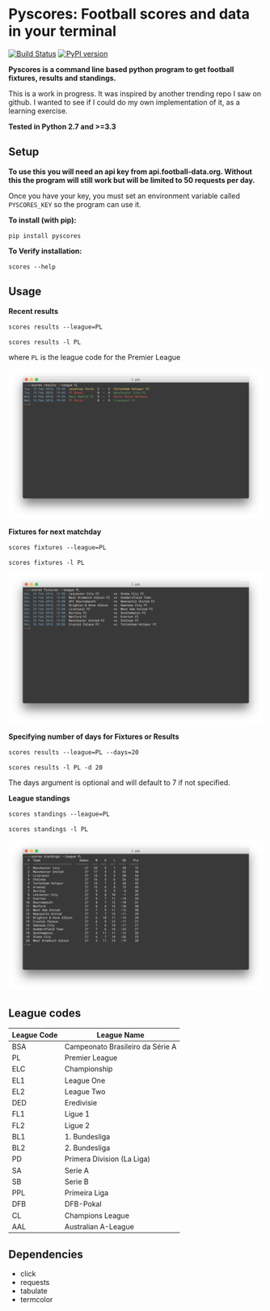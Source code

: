 Pyscores: Football scores and data in your terminal 
===================================================
[![Build Status](https://travis-ci.org/conormag94/pyscores.svg?branch=master)](https://travis-ci.org/conormag94/pyscores)
[![PyPI version](https://badge.fury.io/py/pyscores.svg)](https://badge.fury.io/py/pyscores)

**Pyscores is a command line based python program to get football fixtures, results and standings.**

This is a work in progress. It was inspired by another trending repo I saw on github. I wanted to see if I could do my own implementation of it, as a learning exercise.

**Tested in Python 2.7 and >=3.3**

## Setup
**To use this you will need an api key from api.football-data.org. Without this the program will still work but will be limited to 50 requests per day.**

Once you have your key, you must set an environment variable called `PYSCORES_KEY` so the program can use it.

**To install (with pip):** 
```
pip install pyscores
```

**To Verify installation:**
```
scores --help
```

## Usage

**Recent results**
```
scores results --league=PL
```
```
scores results -l PL
```
where ` PL ` is the league code for the Premier League

![alt text](https://github.com/conormag94/pyscores/raw/master/assets/results.png "Results Output")

**Fixtures for next matchday**
```
scores fixtures --league=PL
```
```
scores fixtures -l PL
```
![alt text](https://github.com/conormag94/pyscores/raw/master/assets/fixtures.png "Fixtures Output")

**Specifying number of days for Fixtures or Results**
```
scores results --league=PL --days=20
```
```
scores results -l PL -d 20
```
The days argument is optional and will default to 7 if not specified.

**League standings**
```
scores standings --league=PL
```
```
scores standings -l PL
```
![alt text](https://github.com/conormag94/pyscores/raw/master/assets/standings.png "Standings Output")

## League codes

| League Code | League Name |
| ----------- | ----------- |
| BSA | Campeonato Brasileiro da Série A |
| PL | Premier League |
| ELC | Championship |
| EL1 | League One |
| EL2 | League Two |
| DED | Eredivisie |
| FL1 | Ligue 1 |
| FL2 | Ligue 2 |
| BL1 | 1. Bundesliga |
| BL2 | 2. Bundesliga |
| PD | Primera Division (La Liga) |
| SA | Serie A |
| SB | Serie B |
| PPL | Primeira Liga |
| DFB | DFB-Pokal |
| CL | Champions League |
| AAL | Australian A-League |



## Dependencies
* click
* requests
* tabulate
* termcolor
